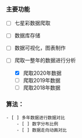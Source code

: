 ### 主要功能

- [ ] 七星彩数据爬取
- [ ] 数据库存储
- [ ] 数据可视化，图表制作

- [ ] 爬取一整年的数据进行分析
    - [x] 爬取2020年数据
    - [ ] 爬取2019年数据
    - [ ] 爬取2018年数据

### 算法：
    - [ ] 多年数据进行数据对比
        - [ ] 数字分布比例
        - [ ] 数据走向动画对比
    